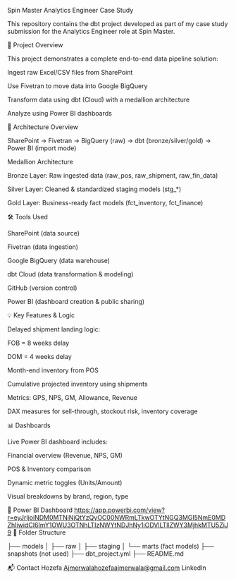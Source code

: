 Spin Master Analytics Engineer Case Study

This repository contains the dbt project developed as part of my case study submission for the Analytics Engineer role at Spin Master.

📁 Project Overview

This project demonstrates a complete end-to-end data pipeline solution:

Ingest raw Excel/CSV files from SharePoint

Use Fivetran to move data into Google BigQuery

Transform data using dbt (Cloud) with a medallion architecture

Analyze using Power BI dashboards

🔄 Architecture Overview

SharePoint → Fivetran → BigQuery (raw) → dbt (bronze/silver/gold) → Power BI (import mode)

Medallion Architecture

Bronze Layer: Raw ingested data (raw_pos, raw_shipment, raw_fin_data)

Silver Layer: Cleaned & standardized staging models (stg_*)

Gold Layer: Business-ready fact models (fct_inventory, fct_finance)

🛠 Tools Used

SharePoint (data source)

Fivetran (data ingestion)

Google BigQuery (data warehouse)

dbt Cloud (data transformation & modeling)

GitHub (version control)

Power BI (dashboard creation & public sharing)

💡 Key Features & Logic

Delayed shipment landing logic:

FOB = 8 weeks delay

DOM = 4 weeks delay

Month-end inventory from POS

Cumulative projected inventory using shipments

Metrics: GPS, NPS, GM, Allowance, Revenue

DAX measures for sell-through, stockout risk, inventory coverage

📊 Dashboards

Live Power BI dashboard includes:

Financial overview (Revenue, NPS, GM)

POS & Inventory comparison

Dynamic metric toggles (Units/Amount)

Visual breakdowns by brand, region, type

🔗 Power BI Dashboard
https://app.powerbi.com/view?r=eyJrIjoiNDM0MTNiNjQtYzQyOC00NWRmLTkwOTYtNGQ3MGI5NmE0MDZhIiwidCI6ImY1OWU3OTNhLTIzNWYtNDJhNy1iODVlLTllZWY3MjhkMTU5ZiJ9
📁 Folder Structure

├── models
│   ├── raw
│   ├── staging
│   └── marts (fact models)
├── snapshots (not used)
├── dbt_project.yml
├── README.md

📬 Contact
Hozefa Ajmerwalahozefaajmerwala@gmail.com
LinkedIn

